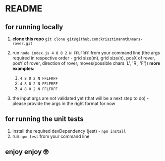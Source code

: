 # README #

## for running locally

1. **clone this repo** `git clone git@github.com:krisztinanmth/mars-rover.git`
2. run `node index.js 4 8 0 2 N FFLFRFF` from your command line 
  (the args required in respective order - grid size(m), grid size(n), posX of rover, posY of rover, direction of rover, moves(possible chars 'L', 'R', 'F'))
  **more examples:**
    1. `4 8 0 2 N FFLFRFF`
    1. `4 8 0 2 N FFLFRFF`
    1. `4 8 0 2 N FFLFRFF`

3. the input args are not validated yet (that will be a next step to do) - please provide the args in the right format for now

## for running the unit tests

1. install the required devDependency (jest) - `npm install`
2. run `npm test` from your command line

## enjoy enjoy 🤓

